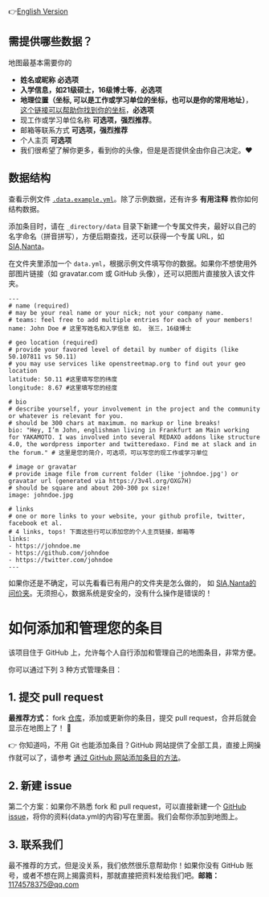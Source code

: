 <!--
 * @Author: likecanyon 
 * @Date: 2025-05-08 09:53:13
 * @LastEditors: likecanyon 1174578375@qq.com
 * @LastEditTime: 2025-05-08 15:02:24
 * @FilePath: \AlumniMap\_directory\README_cn.md
 * @Description: 这是默认设置,请设置`customMade`, 打开koroFileHeader查看配置 进行设置: https://github.com/OBKoro1/koro1FileHeader/wiki/%E9%85%8D%E7%BD%AE
-->

<!-- README.md with language toggle -->
👉[English Version](https://github.com/SIA-Share/AlumniMap/blob/master/_directory/README.md) 

## 需提供哪些数据？

地图最基本需要你的
- **姓名或昵称** **必选项**
- **入学信息，如21级硕士，16级博士等**，**必选项**
- **地理位置（坐标, 可以是工作或学习单位的坐标，也可以是你的常用地址）**， [这个链接可以帮助你找到你的坐标](https://www.latlong.net/)，**必选项**
- 现工作或学习单位名称 **可选项，强烈推荐**。
- 邮箱等联系方式 **可选项，强烈推荐**
- 个人主页 **可选项**
- 我们很希望了解你更多，看到你的头像，但是是否提供全由你自己决定。❤️

## 数据结构

查看示例文件 [`.data.example.yml`](https://github.com/SIA-Share/AlumniMap/blob/master/_directory/.data.example.yml)。除了示例数据，还有许多 **有用注释** 教你如何结构数据。

添加条目时，请在 `_directory/data` 目录下新建一个专属文件夹，最好以自己的名字命名（拼音拼写），方便后期查找，还可以获得一个专属 URL，如 [SIA,Nanta](https://sia-share.github.io/AlumniMap/#siananta)。

在文件夹里添加一个 `data.yml`，根据示例文件填写你的数据。如果你不想使用外部图片链接（如 gravatar.com 或 GitHub 头像），还可以把图片直接放入该文件夹。

```
---
# name (required)
# may be your real name or your nick; not your company name.
# teams: feel free to add multiple entries for each of your members!
name: John Doe # 这里写姓名和入学信息 如， 张三，16级博士

# geo location (required)
# provide your favored level of detail by number of digits (like 50.107811 vs 50.11)
# you may use services like openstreetmap.org to find out your geo location
latitude: 50.11 #这里填写您的纬度
longitude: 8.67 #这里填写您的经度

# bio
# describe yourself, your involvement in the project and the community or whatever is relevant for you.
# should be 300 chars at maximum. no markup or line breaks!
bio: "Hey, I’m John, englishman living in Frankfurt am Main working for YAKAMOTO. I was involved into several REDAXO addons like structure 4.0, the wordpress importer and twitteredaxo. Find me at slack and in the forum." # 这里是您的简介，可选项，可以写您的现工作或学习单位

# image or gravatar
# provide image file from current folder (like 'johndoe.jpg') or gravatar url (generated via https://3v4l.org/OXG7H)
# should be square and about 200-300 px size!
image: johndoe.jpg

# links
# one or more links to your website, your github profile, twitter, facebook et al.
# 4 links, tops! 下面这些行可以添加您的个人主页链接，邮箱等
links:
- https://johndoe.me
- https://github.com/johndoe
- https://twitter.com/johndoe
---

```
如果你还是不确定，可以先看看已有用户的文件夹是怎么做的， 如 [SIA,Nanta的问价夹](https://github.com/SIA-Share/AlumniMap/tree/main/_directory/data/SIANanta)。无须担心，数据系统是安全的，没有什么操作是错误的！

# 如何添加和管理您的条目

该项目住于 GitHub 上，允许每个人自行添加和管理自己的地图条目，非常方便。

你可以通过下列 3 种方式管理条目：

## 1. 提交 pull request

**最推荐方式：** fork [仓库](https://github.com/SIA-Share/AlumniMap)，添加或更新你的条目，提交 pull request，合并后就会显示在地图上了！ 💯

👉 你知道吗，不用 Git 也能添加条目？GitHub 网站提供了全部工具，直接上网操作就可以了，请参考 [通过 GitHub 网站添加条目的方法](https://github.com/SIA-Share/AlumniMap/blob/master/_directory/howto-add-entry-via-github.md)。

## 2. 新建 issue

第二个方案：如果你不熟悉 fork 和 pull request，可以直接新建一个 [GitHub issue](https://github.com/SIA-Share/AlumniMap/issues)，将你的资料(data.yml的内容)写在里面。我们会帮你添加到地图上。

## 3. 联系我们

最不推荐的方式，但是没关系，我们依然很乐意帮助你！如果你没有 GitHub 账号，或者不想在网上揭露资料，那就直接把资料发给我们吧。**邮箱：** 1174578375@qq.com






